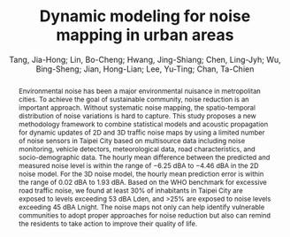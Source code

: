 ---
layout: technique
title: "Dynamic modeling for noise mapping in urban areas"
classifications:
    system_type: "False"
    technique: "False"
    design_study: "False"
    evaluation: "False"
    data: "False"
    analysis: "True"
    generation: "True"
    curation_and_transformation: "False"
    management: "False"
    modeling: "True"
    urban_analysis: "True"
    visualization: "False"
    sunlight_access: "False"
    wind_ventilation: "False"
    view_impact: "False"
    energy: "False"
    damage_and_disaster_management: "False"
    climate: "False"
    sound: "True"
    property_cadastre: "False"
    other_use: "False"
    lookup: "False"
    browse: "True"
    locate: "False"
    explore: "True"
    identify: "False"
    compare: "True"
    summarize: "True"
    distribution: "True"
    trends: "False"
    outliers: "False"
    extremes: "False"
    features: "True"
    target_discovery: "True"
    target_access: "True"
    spatial_relation: "True"
    buildings: "True"
    streets: "False"
    nature: "False"
    uniform_discretization: "True"
    structural_subdivision: "False"
    univariate: "False"
    multivariate: "False"
    volumetric: "False"
    temporal: "True"
    sensing: "False"
    statistical: "False"
    simulation_based: "True"
    learning_based: "False"
    surveyed: "False"
    site: "False"
    block: "False"
    multi_block: "True"
    city: "True"
    va_wo_model: "False"
    post_model: "True"
    model_integrated: "False"
    assisted_models: "False"
    overlay: "True"
    embedded: "False"
    linked: "False"
    temporal_jx: "False"
    spatial_jx: "False"
    filter: "False"
    aggregate: "True"
    embed: "False"
    glyphs: "False"
    bar_charts: "True"
    scatterplots: "True"
    linegraphs: "True"
    matrix: "False"
    grid: "False"
    boxplot: "False"
    parallel_coordinates: "False"
    map_2d: "True"
    map_3d: "True"
    walking: "False"
    steering: "False"
    selection_based: "False"
    manipulation_based: "True"
    distortion: "False"
    ghosting: "False"
    culling: "False"
    birds_view: "True"
    multi_view: "False"
    assisted_steering: "False"
    other: "False"
    vr_cave: "False"
    ar: "False"
    desktop: "True"
    mobile: "False"
    case_study: "True"
    user_study: "False"
    statistical_evaluation: "True"
    expert_interviews: "False"
key: "PFFXCCAB"
item_type: "journalArticle"
publication_year: "2022"
author: "Tang, Jia-Hong; Lin, Bo-Cheng; Hwang, Jing-Shiang; Chen, Ling-Jyh; Wu, Bing-Sheng; Jian, Hong-Lian; Lee, Yu-Ting; Chan, Ta-Chien"
publication_title: "Environmental Impact Assessment Review"
isbn: "nan"
issn: "01959255"
doi: "10.1016/j.eiar.2022.106864"
url_paper: "https://linkinghub.elsevier.com/retrieve/pii/S0195925522001305"
abstract_note: "nan"
date_added: "2023-01-30 00:37:21"
date_modified: "2023-01-30 00:37:21"
access_date: "2023-01-30 00:37:21"
pages: "106864"
num_pages: "nan"
issue: "nan"
volume: "97.0"
number_of_volumes: "nan"
journal_abbreviation: "Environmental Impact Assessment Review"
short_title: "nan"
series: "nan"
series_number: "nan"
series_text: "nan"
series_title: "nan"
publisher: "nan"
place: "nan"
language: "en"
rights: "nan"
type: "nan"
archive: "nan"
archive_location: "nan"
library_catalog: "DOI.org (Crossref)"
call_number: "nan"
extra: "nan"
notes: "nan"
link_attachments: "nan"
manual_tags: "nan"
automatic_tags: "nan"
editor: "nan"
series_editor: "nan"
translator: "nan"
contributor: "nan"
attorney_agent: "nan"
book_author: "nan"
cast_member: "nan"
commenter: "nan"
composer: "nan"
cosponsor: "nan"
counsel: "nan"
interviewer: "nan"
producer: "nan"
recipient: "nan"
reviewed_author: "nan"
scriptwriter: "nan"
words_by: "nan"
guest: "nan"
number: "nan"
edition: "nan"
running_time: "nan"
scale: "nan"
medium: "nan"
artwork_size: "nan"
filing_date: "nan"
application_number: "nan"
assignee: "nan"
issuing_authority: "nan"
country: "nan"
meeting_name: "nan"
conference_name: "nan"
court: "nan"
references: "nan"
reporter: "nan"
legal_status: "nan"
priority_numbers: "nan"
programming_language: "nan"
version: "nan"
system: "nan"
code: "nan"
code_number: "nan"
section: "nan"
session: "nan"
committee: "nan"
history: "nan"
legislative_body: "nan"
abstract: "Environmental noise has been a major environmental nuisance in metropolitan cities. To achieve the goal of sustainable community, noise reduction is an important approach. Without systematic noise mapping, the spatio-temporal distribution of noise variations is hard to capture. This study proposes a new methodology framework to combine statistical models and acoustic propagation for dynamic updates of 2D and 3D traffic noise maps by using a limited number of noise sensors in Taipei City based on multisource data including noise monitoring, vehicle detectors, meteorological data, road characteristics, and socio-demographic data. The hourly mean difference between the predicted and measured noise level is within the range of −6.25 dBA to −4.46 dBA in the 2D noise model. For the 3D noise model, the hourly mean prediction error is within the range of 0.02 dBA to 1.93 dBA. Based on the WHO benchmark for excessive road traffic noise, we found at least 30% of inhabitants in Taipei City are exposed to levels exceeding 53 dBA Lden, and >25% are exposed to noise levels exceeding 45 dBA Lnight. The noise maps not only can help identify vulnerable communities to adopt proper approaches for noise reduction but also can remind the residents to take action to improve their quality of life."
---